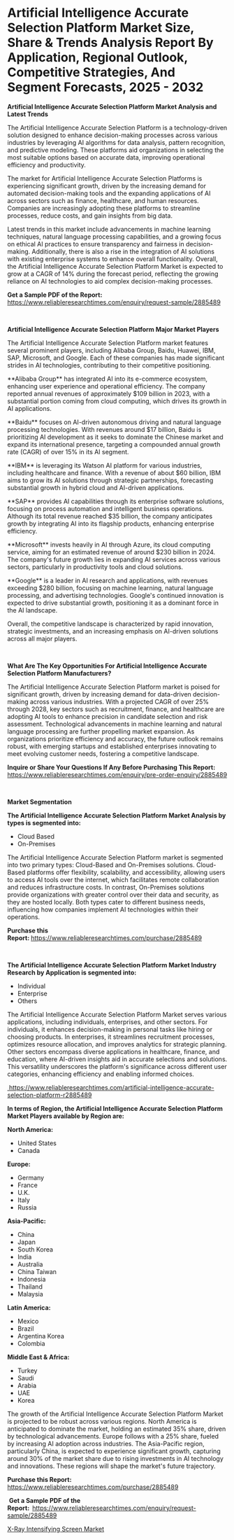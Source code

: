 <p><h1>Artificial Intelligence Accurate Selection Platform Market Size, Share & Trends Analysis Report By Application, Regional Outlook, Competitive Strategies, And Segment Forecasts, 2025 - 2032</h1></p><p><strong>Artificial Intelligence Accurate Selection Platform Market Analysis and Latest Trends</strong></p>
<p><p>The Artificial Intelligence Accurate Selection Platform is a technology-driven solution designed to enhance decision-making processes across various industries by leveraging AI algorithms for data analysis, pattern recognition, and predictive modeling. These platforms aid organizations in selecting the most suitable options based on accurate data, improving operational efficiency and productivity. </p><p>The market for Artificial Intelligence Accurate Selection Platforms is experiencing significant growth, driven by the increasing demand for automated decision-making tools and the expanding applications of AI across sectors such as finance, healthcare, and human resources. Companies are increasingly adopting these platforms to streamline processes, reduce costs, and gain insights from big data. </p><p>Latest trends in this market include advancements in machine learning techniques, natural language processing capabilities, and a growing focus on ethical AI practices to ensure transparency and fairness in decision-making. Additionally, there is also a rise in the integration of AI solutions with existing enterprise systems to enhance overall functionality. Overall, the Artificial Intelligence Accurate Selection Platform Market is expected to grow at a CAGR of 14% during the forecast period, reflecting the growing reliance on AI technologies to aid complex decision-making processes.</p></p>
<p><strong>Get a Sample PDF of the Report:&nbsp;</strong> <a href="https://www.reliableresearchtimes.com/enquiry/request-sample/2885489?utm_campaign=2669&utm_medium=2&utm_source=Github&utm_content=ia&utm_term=13032025&utm_id=artificial-intelligence-accurate-selection-platform">https://www.reliableresearchtimes.com/enquiry/request-sample/2885489</a></p>
<p>&nbsp;</p>
<p><strong>Artificial Intelligence Accurate Selection Platform Major Market Players</strong></p>
<p><p>The Artificial Intelligence Accurate Selection Platform market features several prominent players, including Alibaba Group, Baidu, Huawei, IBM, SAP, Microsoft, and Google. Each of these companies has made significant strides in AI technologies, contributing to their competitive positioning.</p><p>**Alibaba Group** has integrated AI into its e-commerce ecosystem, enhancing user experience and operational efficiency. The company reported annual revenues of approximately $109 billion in 2023, with a substantial portion coming from cloud computing, which drives its growth in AI applications.</p><p>**Baidu** focuses on AI-driven autonomous driving and natural language processing technologies. With revenues around $17 billion, Baidu is prioritizing AI development as it seeks to dominate the Chinese market and expand its international presence, targeting a compounded annual growth rate (CAGR) of over 15% in its AI segment.</p><p>**IBM** is leveraging its Watson AI platform for various industries, including healthcare and finance. With a revenue of about $60 billion, IBM aims to grow its AI solutions through strategic partnerships, forecasting substantial growth in hybrid cloud and AI-driven applications.</p><p>**SAP** provides AI capabilities through its enterprise software solutions, focusing on process automation and intelligent business operations. Although its total revenue reached $35 billion, the company anticipates growth by integrating AI into its flagship products, enhancing enterprise efficiency.</p><p>**Microsoft** invests heavily in AI through Azure, its cloud computing service, aiming for an estimated revenue of around $230 billion in 2024. The company's future growth lies in expanding AI services across various sectors, particularly in productivity tools and cloud solutions.</p><p>**Google** is a leader in AI research and applications, with revenues exceeding $280 billion, focusing on machine learning, natural language processing, and advertising technologies. Google's continued innovation is expected to drive substantial growth, positioning it as a dominant force in the AI landscape. </p><p>Overall, the competitive landscape is characterized by rapid innovation, strategic investments, and an increasing emphasis on AI-driven solutions across all major players.</p></p>
<p>&nbsp;</p>
<p><strong>What Are The Key Opportunities For Artificial Intelligence Accurate Selection Platform Manufacturers?</strong></p>
<p><p>The Artificial Intelligence Accurate Selection Platform market is poised for significant growth, driven by increasing demand for data-driven decision-making across various industries. With a projected CAGR of over 25% through 2028, key sectors such as recruitment, finance, and healthcare are adopting AI tools to enhance precision in candidate selection and risk assessment. Technological advancements in machine learning and natural language processing are further propelling market expansion. As organizations prioritize efficiency and accuracy, the future outlook remains robust, with emerging startups and established enterprises innovating to meet evolving customer needs, fostering a competitive landscape.</p></p>
<p><strong>Inquire or Share Your Questions If Any Before Purchasing This Report:</strong> <a href="https://www.reliableresearchtimes.com/enquiry/pre-order-enquiry/2885489?utm_campaign=2669&utm_medium=2&utm_source=Github&utm_content=ia&utm_term=13032025&utm_id=artificial-intelligence-accurate-selection-platform">https://www.reliableresearchtimes.com/enquiry/pre-order-enquiry/2885489</a></p>
<p>&nbsp;</p>
<p><strong>Market Segmentation</strong></p>
<p><strong>The Artificial Intelligence Accurate Selection Platform Market Analysis by types is segmented into:</strong></p>
<p><ul><li>Cloud Based</li><li>On-Premises</li></ul></p>
<p><p>The Artificial Intelligence Accurate Selection Platform market is segmented into two primary types: Cloud-Based and On-Premises solutions. Cloud-Based platforms offer flexibility, scalability, and accessibility, allowing users to access AI tools over the internet, which facilitates remote collaboration and reduces infrastructure costs. In contrast, On-Premises solutions provide organizations with greater control over their data and security, as they are hosted locally. Both types cater to different business needs, influencing how companies implement AI technologies within their operations.</p></p>
<p><strong>Purchase this Report:&nbsp;</strong><a href="https://www.reliableresearchtimes.com/purchase/2885489?utm_campaign=2669&utm_medium=2&utm_source=Github&utm_content=ia&utm_term=13032025&utm_id=artificial-intelligence-accurate-selection-platform">https://www.reliableresearchtimes.com/purchase/2885489</a></p>
<p>&nbsp;</p>
<p><strong>The Artificial Intelligence Accurate Selection Platform Market Industry Research by Application is segmented into:</strong></p>
<p><ul><li>Individual</li><li>Enterprise</li><li>Others</li></ul></p>
<p><p>The Artificial Intelligence Accurate Selection Platform Market serves various applications, including individuals, enterprises, and other sectors. For individuals, it enhances decision-making in personal tasks like hiring or choosing products. In enterprises, it streamlines recruitment processes, optimizes resource allocation, and improves analytics for strategic planning. Other sectors encompass diverse applications in healthcare, finance, and education, where AI-driven insights aid in accurate selections and solutions. This versatility underscores the platform's significance across different user categories, enhancing efficiency and enabling informed choices.</p></p>
<p><a href="https://www.reliableresearchtimes.com/artificial-intelligence-accurate-selection-platform-r2885489?utm_campaign=2669&utm_medium=2&utm_source=Github&utm_content=ia&utm_term=13032025&utm_id=artificial-intelligence-accurate-selection-platform">&nbsp;https://www.reliableresearchtimes.com/artificial-intelligence-accurate-selection-platform-r2885489</a></p>
<p><strong>In terms of Region, the Artificial Intelligence Accurate Selection Platform Market Players available by Region are:</strong></p>
<p>
    <p> <strong> North America: </strong>
        <ul>
            <li>United States</li>
            <li>Canada</li>
        </ul>
        </p> 
    <p> <strong> Europe: </strong>
        <ul>
            <li>Germany</li>
            <li>France</li>
            <li>U.K.</li>
            <li>Italy</li>
            <li>Russia</li>
        </ul>
        </p> 
    <p> <strong> Asia-Pacific: </strong>
        <ul>
            <li>China</li>
            <li>Japan</li>
            <li>South Korea</li>
            <li>India</li>
            <li>Australia</li>
            <li>China Taiwan</li>
            <li>Indonesia</li>
            <li>Thailand</li>
            <li>Malaysia</li>
        </ul>
        </p> 
    <p> <strong> Latin America: </strong>
        <ul>
            <li>Mexico</li>
            <li>Brazil</li>
            <li>Argentina Korea</li>
            <li>Colombia</li>
        </ul>
        </p> 
    <p> <strong> Middle East & Africa: </strong>
        <ul>
            <li>Turkey</li>
            <li>Saudi</li>
            <li>Arabia</li>
            <li>UAE</li>
            <li>Korea</li>
        </ul>
    </p>
    </p>
<p><p>The growth of the Artificial Intelligence Accurate Selection Platform Market is projected to be robust across various regions. North America is anticipated to dominate the market, holding an estimated 35% share, driven by technological advancements. Europe follows with a 25% share, fueled by increasing AI adoption across industries. The Asia-Pacific region, particularly China, is expected to experience significant growth, capturing around 30% of the market share due to rising investments in AI technology and innovations. These regions will shape the market's future trajectory.</p></p>
<p><strong>Purchase this Report: </strong><a href="https://www.reliableresearchtimes.com/purchase/2885489?utm_campaign=2669&utm_medium=2&utm_source=Github&utm_content=ia&utm_term=13032025&utm_id=artificial-intelligence-accurate-selection-platform">https://www.reliableresearchtimes.com/purchase/2885489</a></p>
<p>&nbsp;<strong>Get a Sample PDF of the Report:&nbsp;&nbsp;</strong><a href="https://www.reliableresearchtimes.com/enquiry/request-sample/2885489?utm_campaign=2669&utm_medium=2&utm_source=Github&utm_content=ia&utm_term=13032025&utm_id=artificial-intelligence-accurate-selection-platform">https://www.reliableresearchtimes.com/enquiry/request-sample/2885489</a></p>
<p><strong></strong></p>
<p><p><a href="https://github.com/curinbucan9/Market-Research-Report-List-1/blob/main/x-ray-intensifying-screen-market.md?utm_campaign=2669&utm_medium=2&utm_source=Github&utm_content=ia&utm_term=13032025&utm_id=artificial-intelligence-accurate-selection-platform">X-Ray Intensifying Screen Market</a></p></p>